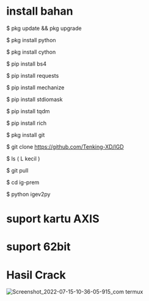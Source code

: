 
# install bahan 
$ pkg update && pkg upgrade

$ pkg install python

$ pkg install cython

$ pip install bs4

$ pip install requests

$ pip install mechanize

$ pip install stdiomask

$ pip install tqdm

$ pip install rich

$ pkg install git

$ git clone https://github.com/Tenking-XD/IGD

$ ls ( L kecil )

$ git pull

$ cd ig-prem

$ python igev2py
# suport kartu AXIS 

# suport 62bit

# Hasil Crack
![Screenshot_2022-07-15-10-36-05-915_com termux](https://user-images.githubusercontent.com/109226204/179202857-803ff97a-229e-49c7-8abc-e4429b888c23.jpg)
